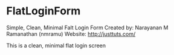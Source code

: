 FlatLoginForm
=============

Simple, Clean, Minimal Falt Login Form
Created by: Narayanan M Ramanathan (nmramu)
Website: http://justtuts.com/

This is a clean, minimal flat login screen
